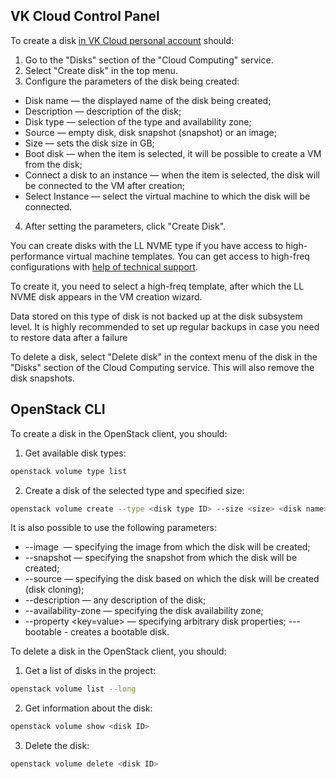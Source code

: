 ## VK Cloud Control Panel

To create a disk [in VK Cloud personal account](https://mcs.mail.ru/app/services/infra/servers/) should:

1. Go to the "Disks" section of the "Cloud Computing" service.
2. Select "Create disk" in the top menu.
3. Configure the parameters of the disk being created:

- Disk name — the displayed name of the disk being created;
- Description — description of the disk;
- Disk type — selection of the type and availability zone;
- Source — empty disk, disk snapshot (snapshot) or an image;
- Size — sets the disk size in GB;
- Boot disk — when the item is selected, it will be possible to create a VM from the disk;
- Connect a disk to an instance — when the item is selected, the disk will be connected to the VM after creation;
- Select Instance — select the virtual machine to which the disk will be connected.

4. After setting the parameters, click "Create Disk".

<info>

You can create disks with the LL NVME type if you have access to high-performance virtual machine templates. You can get access to high-freq configurations with [help of technical support](https://mcs.mail.ru/docs/contacts).

</info>

To create it, you need to select a high-freq template, after which the LL NVME disk appears in the VM creation wizard.

Data stored on this type of disk is not backed up at the disk subsystem level. It is highly recommended to set up regular backups in case you need to restore data after a failure

To delete a disk, select "Delete disk" in the context menu of the disk in the "Disks" section of the Cloud Computing service. This will also remove the disk snapshots.

## OpenStack CLI

To create a disk in the OpenStack client, you should:

1. Get available disk types:

```bash
openstack volume type list
```

2. Create a disk of the selected type and specified size:

```bash
openstack volume create --type <disk type ID> --size <size> <disk name>
```

It is also possible to use the following parameters:

- \--image <image ID> — specifying the image from which the disk will be created;
- \--snapshot <snapshot ID> — specifying the snapshot from which the disk will be created;
- \--source <disk ID> — specifying the disk based on which the disk will be created (disk cloning);
- \--description <description> — any description of the disk;
- \--availability-zone <zone> — specifying the disk availability zone;
- \--property <key=value> — specifying arbitrary disk properties;
-\--bootable - creates a bootable disk.

To delete a disk in the OpenStack client, you should:

1. Get a list of disks in the project:

```bash
openstack volume list --long
```

2. Get information about the disk:

```bash
openstack volume show <disk ID>
```

3. Delete the disk:

```bash
openstack volume delete <disk ID>
```
